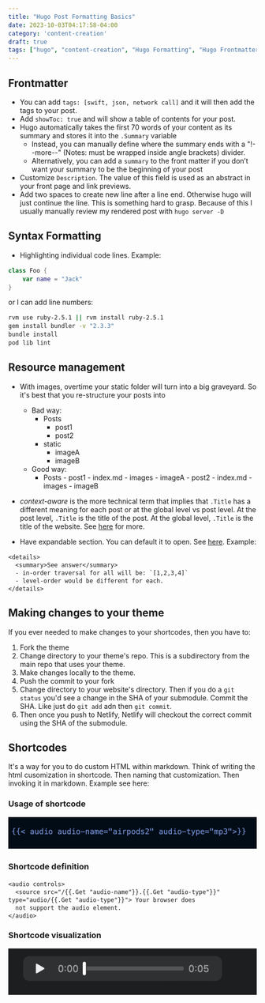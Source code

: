 ```yaml
---
title: "Hugo Post Formatting Basics"
date: 2023-10-03T04:17:58-04:00
category: 'content-creation'
draft: true
tags: ["hugo", "content-creation", "Hugo Formatting", "Hugo Frontmatter"]
---
```


## Frontmatter
  - You can add `tags: [swift, json, network call]` and it will then add the tags to your post. 
  - Add `showToc: true` and will show a table of contents for your post.
  - Hugo automatically takes the first 70 words of your content as its summary and stores it into the `.Summary` variable
    - Instead, you can manually define where the summary ends with a  "!--more--" (Notes: must be wrapped inside angle brackets) divider. 
    - Alternatively, you can add a `summary` to the front matter if you don’t want your summary to be the beginning of your post
- Customize `Description`. The value of this field is used as an abstract in your front page and link previews.
- Add two spaces to create new line after a line end. Otherwise hugo will just continue the line. This is something hard to grasp. Because of this I usually manually review my rendered post with `hugo server -D`

## Syntax Formatting

- Highlighting individual code lines. Example:

```swift { hl_lines=["2-3"]} 
class Foo {
    var name = "Jack"
}

```

or I can add line numbers:

```bash {linenos=true linenostart=1}
rvm use ruby-2.5.1 || rvm install ruby-2.5.1
gem install bundler -v "2.3.3" 
bundle install
pod lib lint
```

## Resource management

- With images, overtime your static folder will turn into a big graveyard. So it's best that you re-structure your posts into
   - Bad way:
        - Posts
            - post1
            - post2
        - static
            - imageA
            - imageB
    - Good way:
      - Posts
            - post1
                - index.md
                - images
                    - imageA
            - post2
                - index.md
                - images
                    - imageB

- _context-aware_ is the more technical term that implies that `.Title` has a different meaning for each post or at the global level vs post level. At the post level, `.Title` is the title of the post. At the global level, `.Title` is the title of the website. See [here](https://youtu.be/w6_cQsTwd3Q?t=412) for more.
- Have expandable section. You can default it to open. See [here](https://gist.github.com/pierrejoubert73/902cc94d79424356a8d20be2b382e1ab). Example:

```
<details>
  <summary>See answer</summary>
  - in-order traversal for all will be: `[1,2,3,4]`
  - level-order would be different for each. 
</details>
```
## Making changes to your theme

If you ever needed to make changes to your shortcodes, then you have to: 
1. Fork the theme
2. Change directory to your theme's repo. This is a subdirectory from the main repo that uses your theme. 
3. Make changes locally to the theme. 
4. Push the commit to your fork
5. Change directory to your website's directory. Then if you do a `git status` you'd see a change in the SHA of your submodule. Commit the SHA. Like just do `git add` adn then `git commit`.
6. Then once you push to Netlify, Netlify will checkout the correct commit using the SHA of the submodule.

## Shortcodes

It's a way for you to do custom HTML within markdown. Think of writing the html cusomization in shortcode. Then naming that customization. Then invoking it in markdown. Example see here:

### Usage of shortcode

!["shortcode usage"](shortcode-syntax.png "I purposefully used a screenshot otherwise Hugo would have rendered the shortcode and not shown the syntax.")

### Shortcode definition

```
<audio controls>
  <source src="/{{.Get "audio-name"}}.{{.Get "audio-type"}}" type="audio/{{.Get "audio-type"}}"> Your browser does
  not support the audio element.
</audio>
```

### Shortcode visualization

!["shortcode visualization"](shortcode-visualization.png "Fidelity Account List. The list remains there for some screens.")